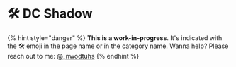 # 🛠️ DC Shadow

{% hint style="danger" %}
**This is a work-in-progress**. It's indicated with the 🛠️ emoji in the page name or in the category name. Wanna help? Please reach out to me: [@\_nwodtuhs](https://twitter.com/\_nwodtuhs)
{% endhint %}
